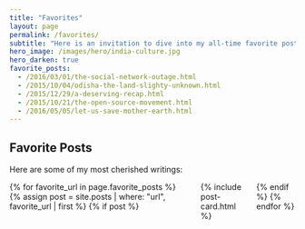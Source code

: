 ```yaml
---
title: "Favorites"
layout: page
permalink: /favorites/
subtitle: "Here is an invitation to dive into my all-time favorite posts—each one a journey worth taking. Explore and discover; you won't be disappointed!"
hero_image: /images/hero/india-culture.jpg
hero_darken: true
favorite_posts:
  - /2016/03/01/the-social-network-outage.html
  - /2015/10/04/odisha-the-land-slighty-unknown.html
  - /2015/12/29/a-deserving-recap.html
  - /2015/10/21/the-open-source-movement.html
  - /2016/05/05/let-us-save-mother-earth.html
---
```


## Favorite Posts

<p class="subtitle">Here are some of my most cherished writings:</p>

<div class="columns is-multiline">
  {% for favorite_url in page.favorite_posts %}
    {% assign post = site.posts | where: "url", favorite_url | first %}
    {% if post %}
      <div class="column is-12-mobile is-6-tablet is-4-desktop">
        {% include post-card.html %}
      </div>
    {% endif %}
  {% endfor %}
</div>
